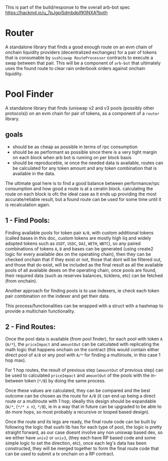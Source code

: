 This is part of the build/response to the overall arb-bot spec
https://hackmd.io/u_7pJgpjSdmbdpIfKlINXA?both


# Router
A standalone library that finds a good enough route on an evm chain of onchain liquidity providers (decentralized exchanges) for a pair of tokens that is consumable by `sushiswap RouteProcessor` contracts to execute a swap between that pair.
This will be a component of `arb-bot` that ultimately uses the found route to clear rain orderbook orders against onchain liquidity.

# Pool Finder
A standalone library that finds (uniswap v2 and v3 pools (possibly other protocols)) on an evm chain for pair of tokens, as a component of a `router` library.

## goals
- should be as cheap as possible in terms of rpc consumption
- should be as performant as possible since there is a very tight margin on each block when arb bot is running on per block basis
- should be reproduceble, ie once the needed data is available, routes can be calculated for any token amount and any token combination that is available in the data.

The ultimate goal here is to find a good balance between performance/rpc consumption and how good a route is at a ceratin block. calculating the route on each block is ofc the ideal case as it ends up providing the most accurate/reliable result, but a found route can be used for some time until it is recalculation again.


## 1 - Find Pools:
Finding available pools for token pair `A/B`, with custom additional tokens (called bases in this doc, custom tokens are mostly high liq and widely adopted tokens such as `USDT`, `USDC`, `DAI`, `WETH`, `WBTC`), so any paired combinations of tokens `A`, `B` and bases can be generated (using create2 logic for every available dex on the operatiing chain), then they can be checked onchain that if they exist or not, those that dont will be filtered out, and those that do exist, will be included as the final result as all the available pools of all available dexes on the operating chain, once pools are found, their required data (such as reserves balances, ticklens, etc) can be fetched (from onchain).

Another approach for finding pools is to use indexers, ie check each token pair combination on the indexer and get their data.

This process/functionalities can be wrapped with a struct with a hashmap to provide a multichain functionality.

## 2 - Find Routes:
Once the pool data is available (from pool finder), for each pool with token `A` (`A/*`), the `priceImpact` and `amountOut` can be calculated with replicating the math logic that happens onchain on the contract (this would contain either direct pool of `A/B` or any pool with `A/*` for finding a multiroute, in this case 1 hop max).

For 1 hop routes, the result of previous step (`amountOut` of previous step) can be used to calculated `priceImpact` and `amountOut` of the pools with the in-between token (`*/B`) by doing the same process.

Once these values are calculated, they can be compared and the best outcome can be chosen as the route for `A/B` (it can end up being a direct route or a multiroute with 1 hop; ideally this design should be expandable (`A/*`, (`*/* x n`), `*/B`), ie in a way that in future can be upgraded to be able to do more hops, so most probably a recursive or looped based design).

Once the route and its legs are ready, the final route code can be built by following the logic that sushi lib has for each type of pool, the logic is pretty straight forward, as our case doesnt involve any non uniswap based dex, so we either have `univ2` or `univ3`, (they each have RP based code and some simple logic to set the direction, etc), once each leg's data has been constructed, they will be merged together to form the final route code that can be used to submit a tx onchain on a RP contract.

